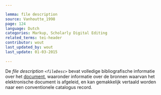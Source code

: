 ```yaml
---

lemma: file description
source: Vanhoutte_1998
page: 124 
language: Dutch
categories: Markup, Scholarly Digital Editing
related_terms: tei-header
contributor: wout
last_updated_by: wout
last_update: 01-03-2015
        
---
```


De _file description `<fileDesc>`_ bevat volledige bibliografische informatie over het [document](document.html), waaronder informatie over de bronnen waarvan het elektronische document is afgeleid, en kan gemakkelijk vertaald worden naar een conventionele catalogus record.

